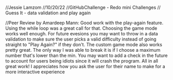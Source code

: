 //Jessie Lamzom
//10/20/22
//GitHubChallenge - Redo mini Challenges
// Guess It - data validation and play again

//Peer Review by Amardeep Mann: Good work with the play-again feature. Using the while loop was a great call for that. Choosing the game mode works well enough. For future evesions you may want to throw in a data validation to make sure the user picks a valid difficulty instead of going straight to "Play Again?" if they don't. The custom game mode also works pretty great. The only way I was able to break it is if I choose a maximum number that's lower than the min. You may want to add a check in the future to account for users being idiots since it will crash the program. All in all great work! I appreciates how you ask the user for their name to make for a more interactive experience